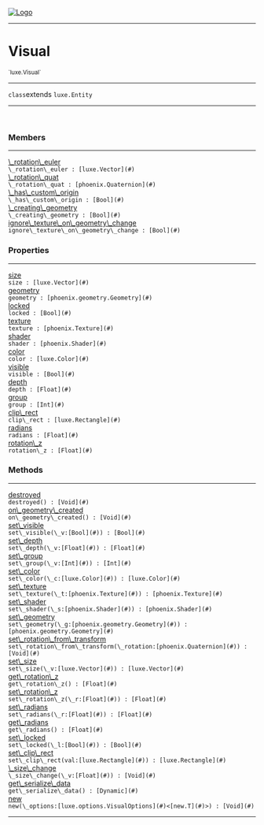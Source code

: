 
[![Logo](../../images/logo.png)](../../api/index.html)

---



<h1>Visual</h1>
<small>`luxe.Visual`</small>



---

`class`extends <code><span>luxe.Entity</span></code>

---

&nbsp;
&nbsp;



<h3>Members</h3> <hr/><span class="member apipage">
                <a name="_rotation_euler"><a class="lift" href="#_rotation_euler">\_rotation\_euler</a></a><div class="clear"></div><code class="signature apipage">\_rotation\_euler : [luxe.Vector](#)</code><br/></span>
            <span class="small_desc_flat"></span><span class="member apipage">
                <a name="_rotation_quat"><a class="lift" href="#_rotation_quat">\_rotation\_quat</a></a><div class="clear"></div><code class="signature apipage">\_rotation\_quat : [phoenix.Quaternion](#)</code><br/></span>
            <span class="small_desc_flat"></span><span class="member apipage">
                <a name="_has_custom_origin"><a class="lift" href="#_has_custom_origin">\_has\_custom\_origin</a></a><div class="clear"></div><code class="signature apipage">\_has\_custom\_origin : [Bool](#)</code><br/></span>
            <span class="small_desc_flat"></span><span class="member apipage">
                <a name="_creating_geometry"><a class="lift" href="#_creating_geometry">\_creating\_geometry</a></a><div class="clear"></div><code class="signature apipage">\_creating\_geometry : [Bool](#)</code><br/></span>
            <span class="small_desc_flat"></span><span class="member apipage">
                <a name="ignore_texture_on_geometry_change"><a class="lift" href="#ignore_texture_on_geometry_change">ignore\_texture\_on\_geometry\_change</a></a><div class="clear"></div><code class="signature apipage">ignore\_texture\_on\_geometry\_change : [Bool](#)</code><br/></span>
            <span class="small_desc_flat"></span>



<h3>Properties</h3> <hr/><span class="member apipage">
                <a name="size"><a class="lift" href="#size">size</a></a> <div class="clear"></div><code class="signature apipage">size : [luxe.Vector](#)</code><br/></span>
            <span class="small_desc_flat"></span><span class="member apipage">
                <a name="geometry"><a class="lift" href="#geometry">geometry</a></a> <div class="clear"></div><code class="signature apipage">geometry : [phoenix.geometry.Geometry](#)</code><br/></span>
            <span class="small_desc_flat"></span><span class="member apipage">
                <a name="locked"><a class="lift" href="#locked">locked</a></a> <div class="clear"></div><code class="signature apipage">locked : [Bool](#)</code><br/></span>
            <span class="small_desc_flat"></span><span class="member apipage">
                <a name="texture"><a class="lift" href="#texture">texture</a></a> <div class="clear"></div><code class="signature apipage">texture : [phoenix.Texture](#)</code><br/></span>
            <span class="small_desc_flat"></span><span class="member apipage">
                <a name="shader"><a class="lift" href="#shader">shader</a></a> <div class="clear"></div><code class="signature apipage">shader : [phoenix.Shader](#)</code><br/></span>
            <span class="small_desc_flat"></span><span class="member apipage">
                <a name="color"><a class="lift" href="#color">color</a></a> <div class="clear"></div><code class="signature apipage">color : [luxe.Color](#)</code><br/></span>
            <span class="small_desc_flat"></span><span class="member apipage">
                <a name="visible"><a class="lift" href="#visible">visible</a></a> <div class="clear"></div><code class="signature apipage">visible : [Bool](#)</code><br/></span>
            <span class="small_desc_flat"></span><span class="member apipage">
                <a name="depth"><a class="lift" href="#depth">depth</a></a> <div class="clear"></div><code class="signature apipage">depth : [Float](#)</code><br/></span>
            <span class="small_desc_flat"></span><span class="member apipage">
                <a name="group"><a class="lift" href="#group">group</a></a> <div class="clear"></div><code class="signature apipage">group : [Int](#)</code><br/></span>
            <span class="small_desc_flat"></span><span class="member apipage">
                <a name="clip_rect"><a class="lift" href="#clip_rect">clip\_rect</a></a> <div class="clear"></div><code class="signature apipage">clip\_rect : [luxe.Rectangle](#)</code><br/></span>
            <span class="small_desc_flat"></span><span class="member apipage">
                <a name="radians"><a class="lift" href="#radians">radians</a></a> <div class="clear"></div><code class="signature apipage">radians : [Float](#)</code><br/></span>
            <span class="small_desc_flat"></span><span class="member apipage">
                <a name="rotation_z"><a class="lift" href="#rotation_z">rotation\_z</a></a> <div class="clear"></div><code class="signature apipage">rotation\_z : [Float](#)</code><br/></span>
            <span class="small_desc_flat"></span>



<h3>Methods</h3> <hr/><span class="method apipage">
            <a name="destroyed"><a class="lift" href="#destroyed">destroyed</a></a> <div class="clear"></div><code class="signature apipage">destroyed() : [Void](#)</code><br/><span class="small_desc_flat"></span>
        </span>
    <span class="method apipage">
            <a name="on_geometry_created"><a class="lift" href="#on_geometry_created">on\_geometry\_created</a></a> <div class="clear"></div><code class="signature apipage">on\_geometry\_created() : [Void](#)</code><br/><span class="small_desc_flat"></span>
        </span>
    <span class="method apipage">
            <a name="set_visible"><a class="lift" href="#set_visible">set\_visible</a></a> <div class="clear"></div><code class="signature apipage">set\_visible(\_v:[Bool](#)<span></span>) : [Bool](#)</code><br/><span class="small_desc_flat"></span>
        </span>
    <span class="method apipage">
            <a name="set_depth"><a class="lift" href="#set_depth">set\_depth</a></a> <div class="clear"></div><code class="signature apipage">set\_depth(\_v:[Float](#)<span></span>) : [Float](#)</code><br/><span class="small_desc_flat"></span>
        </span>
    <span class="method apipage">
            <a name="set_group"><a class="lift" href="#set_group">set\_group</a></a> <div class="clear"></div><code class="signature apipage">set\_group(\_v:[Int](#)<span></span>) : [Int](#)</code><br/><span class="small_desc_flat"></span>
        </span>
    <span class="method apipage">
            <a name="set_color"><a class="lift" href="#set_color">set\_color</a></a> <div class="clear"></div><code class="signature apipage">set\_color(\_c:[luxe.Color](#)<span></span>) : [luxe.Color](#)</code><br/><span class="small_desc_flat"></span>
        </span>
    <span class="method apipage">
            <a name="set_texture"><a class="lift" href="#set_texture">set\_texture</a></a> <div class="clear"></div><code class="signature apipage">set\_texture(\_t:[phoenix.Texture](#)<span></span>) : [phoenix.Texture](#)</code><br/><span class="small_desc_flat"></span>
        </span>
    <span class="method apipage">
            <a name="set_shader"><a class="lift" href="#set_shader">set\_shader</a></a> <div class="clear"></div><code class="signature apipage">set\_shader(\_s:[phoenix.Shader](#)<span></span>) : [phoenix.Shader](#)</code><br/><span class="small_desc_flat"></span>
        </span>
    <span class="method apipage">
            <a name="set_geometry"><a class="lift" href="#set_geometry">set\_geometry</a></a> <div class="clear"></div><code class="signature apipage">set\_geometry(\_g:[phoenix.geometry.Geometry](#)<span></span>) : [phoenix.geometry.Geometry](#)</code><br/><span class="small_desc_flat"></span>
        </span>
    <span class="method apipage">
            <a name="set_rotation_from_transform"><a class="lift" href="#set_rotation_from_transform">set\_rotation\_from\_transform</a></a> <div class="clear"></div><code class="signature apipage">set\_rotation\_from\_transform(\_rotation:[phoenix.Quaternion](#)<span></span>) : [Void](#)</code><br/><span class="small_desc_flat"></span>
        </span>
    <span class="method apipage">
            <a name="set_size"><a class="lift" href="#set_size">set\_size</a></a> <div class="clear"></div><code class="signature apipage">set\_size(\_v:[luxe.Vector](#)<span></span>) : [luxe.Vector](#)</code><br/><span class="small_desc_flat"></span>
        </span>
    <span class="method apipage">
            <a name="get_rotation_z"><a class="lift" href="#get_rotation_z">get\_rotation\_z</a></a> <div class="clear"></div><code class="signature apipage">get\_rotation\_z() : [Float](#)</code><br/><span class="small_desc_flat"></span>
        </span>
    <span class="method apipage">
            <a name="set_rotation_z"><a class="lift" href="#set_rotation_z">set\_rotation\_z</a></a> <div class="clear"></div><code class="signature apipage">set\_rotation\_z(\_r:[Float](#)<span></span>) : [Float](#)</code><br/><span class="small_desc_flat"></span>
        </span>
    <span class="method apipage">
            <a name="set_radians"><a class="lift" href="#set_radians">set\_radians</a></a> <div class="clear"></div><code class="signature apipage">set\_radians(\_r:[Float](#)<span></span>) : [Float](#)</code><br/><span class="small_desc_flat"></span>
        </span>
    <span class="method apipage">
            <a name="get_radians"><a class="lift" href="#get_radians">get\_radians</a></a> <div class="clear"></div><code class="signature apipage">get\_radians() : [Float](#)</code><br/><span class="small_desc_flat"></span>
        </span>
    <span class="method apipage">
            <a name="set_locked"><a class="lift" href="#set_locked">set\_locked</a></a> <div class="clear"></div><code class="signature apipage">set\_locked(\_l:[Bool](#)<span></span>) : [Bool](#)</code><br/><span class="small_desc_flat"></span>
        </span>
    <span class="method apipage">
            <a name="set_clip_rect"><a class="lift" href="#set_clip_rect">set\_clip\_rect</a></a> <div class="clear"></div><code class="signature apipage">set\_clip\_rect(val:[luxe.Rectangle](#)<span></span>) : [luxe.Rectangle](#)</code><br/><span class="small_desc_flat"></span>
        </span>
    <span class="method apipage">
            <a name="_size_change"><a class="lift" href="#_size_change">\_size\_change</a></a> <div class="clear"></div><code class="signature apipage">\_size\_change(\_v:[Float](#)<span></span>) : [Void](#)</code><br/><span class="small_desc_flat"></span>
        </span>
    <span class="method apipage">
            <a name="get_serialize_data"><a class="lift" href="#get_serialize_data">get\_serialize\_data</a></a> <div class="clear"></div><code class="signature apipage">get\_serialize\_data() : [Dynamic](#)</code><br/><span class="small_desc_flat"></span>
        </span>
    <span class="method apipage">
            <a name="new"><a class="lift" href="#new">new</a></a> <div class="clear"></div><code class="signature apipage">new(\_options:[luxe.options.VisualOptions](#)&lt;[new.T](#)&gt;<span></span>) : [Void](#)</code><br/><span class="small_desc_flat"></span>
        </span>
    





---

&nbsp;
&nbsp;
&nbsp;
&nbsp;
